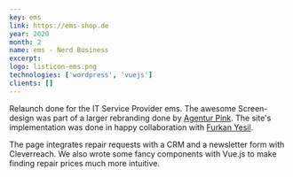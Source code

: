 ```yaml
---
key: ems
link: https://ems-shop.de
year: 2020
month: 2
name: ems - Nerd Business
excerpt:
logo: listicon-ems.png
technologies: ['wordpress', 'vuejs']
clients: []
---
```


Relaunch done for the IT Service Provider ems. The awesome  Screen-design was part of a larger rebranding done by <a href="https://agentur.pink/projekt/ems-nerd-business/" target="_blank" rel="noopener noreferrer">Agentur Pink</a>. The site's implementation was done in happy collaboration with <a href="https://www.xing.com/profile/Furkan_Yesil/" target="_blank" rel="noopener noreferrer">Furkan Yesil</a>.

The page integrates repair requests with a CRM and a newsletter form with Cleverreach. We also wrote some fancy components with Vue.js to make finding repair prices much more intuitive.